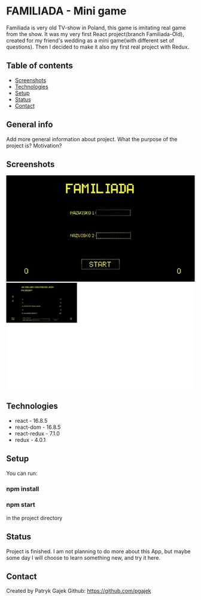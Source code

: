 # FAMILIADA - Mini game

Familiada is very old TV-show in Poland, this game is imitating real game from
the show. It was my very first React project(branch Familiada-Old), created for
my friend's wedding as a mini game(with different set of questions). Then I
decided to make it also my first real project with Redux.

## Table of contents

- [Screenshots](#screenshots)
- [Technologies](#technologies)
- [Setup](#setup)
- [Status](#status)
- [Contact](#contact)

## General info

Add more general information about project. What the purpose of the project is?
Motivation?

## Screenshots

![Start Page](/screenshots/Untitled.jpg)
![Question Page](/screenshots/questionbox.jpg)

## Technologies

- react - 16.8.5
- react-dom - 16.8.5
- react-redux - 7.1.0
- redux - 4.0.1

## Setup

You can run:

### npm install

### npm start

in the project directory

## Status

Project is finished. I am not planning to do more about this App, but maybe some
day I will choose to learn something new, and try it here.

## Contact

Created by Patryk Gajek Github: https://github.com/pgajek
